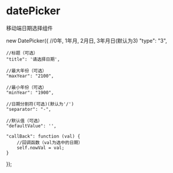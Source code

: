 # datePicker
移动端日期选择组件

new DatePicker({
    //0年, 1年月, 2月日, 3年月日(默认为3)
    "type": "3",

    //标题（可选）
    "title": '请选择日期',

    //最大年份（可选）
    "maxYear": "2100",

    //最小年份（可选）
    "minYear": "1900",

    //日期分割符(可选)(默认为'/')
    "separator": "-",

    //默认值（可选）
    "defaultValue": '',

    "callBack": function (val) {
        //回调函数（val为选中的日期）
        self.nowVal = val;
    }
});
